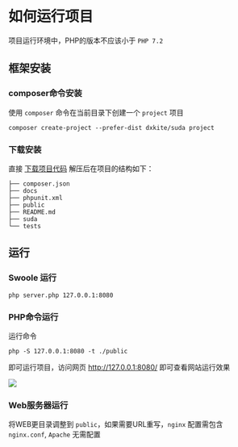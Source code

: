 # 如何运行项目

项目运行环境中，PHP的版本不应该小于 `PHP 7.2`

## 框架安装

### composer命令安装

使用 `composer` 命令在当前目录下创建一个 `project` 项目

```
composer create-project --prefer-dist dxkite/suda project
```


### 下载安装

直接 [下载项目代码](https://github.com/dxkite/suda/archive/master.zip) 解压后在项目的结构如下：

```
├── composer.json
├── docs
├── phpunit.xml
├── public
├── README.md
├── suda
└── tests
```


## 运行

### Swoole 运行 

```
php server.php 127.0.0.1:8080
```


### PHP命令运行

运行命令 

```
php -S 127.0.0.1:8080 -t ./public 
```

即可运行项目，访问网页 http://127.0.0.1:8080/ 即可查看网站运行效果

![](/01-run-suda/run.jpg)

### Web服务器运行

将WEB更目录调整到 `public`，如果需要URL重写，`nginx` 配置需包含 `nginx.conf`, `Apache` 无需配置
